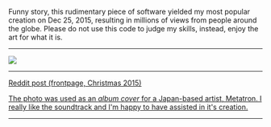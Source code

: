 Funny story, this rudimentary piece of software yielded my most popular creation on Dec 25, 2015, resulting in millions of views from people around the globe. Please do not use this code to judge my skills, instead, enjoy the art for what it is.


---

![](http://i.imgur.com/t6JShXt.png)


---
[Reddit post (frontpage, Christmas 2015)](https://www.reddit.com/r/dataisbeautiful/comments/3y5t1t/i_visualized_my_instagram_connections_oc/)

[The photo was used as an *album cover* for a Japan-based artist, Metatron. I really like the soundtrack and I'm happy to have assisted in it's creation.](https://hellobilly.bandcamp.com/releases)

---
